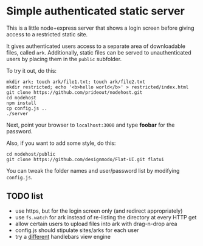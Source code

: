 # Simple authenticated static server

This is a little node+express server that shows a login screen before giving access to a restricted static site.

It gives authenticated users access to a separate area of downloadable files, called `ark`.  Additionally, static files can be served to unauthenticated users by placing them in the `public` subfolder.

To try it out, do this:

    mkdir ark; touch ark/file1.txt; touch ark/file2.txt
    mkdir restricted; echo '<b>hello world</b>' > restricted/index.html
    git clone https://github.com/prideout/nodehost.git
    cd nodehost
    npm install
    cp config.js ..
    ./server

Next, point your browser to `localhost:3000` and type **foobar** for the password.

Also, if you want to add some style, do this:

    cd nodehost/public
    git clone https://github.com/designmodo/Flat-UI.git flatui

You can tweak the folder names and user/password list by modifying `config.js`.

## TODO list

- use https, but for the login screen only (and redirect appropriately)
- use `fs.watch` for ark instead of re-listing the directory at every HTTP get
- allow certain users to upload files into ark with drag-n-drop area
- config.js should stipulate sites/arks for each user
- try a [different](https://github.com/ericf/express3-handlebars) handlebars view engine
